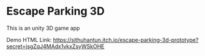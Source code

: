 # Escape Parking 3D
This is an unity 3D game app

Demo HTML Link:
https://sithuhantun.itch.io/escape-parking-3d-prototype?secret=jsgZqJ4MAdx1vkxZsyWSkOHE
